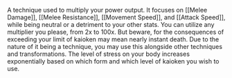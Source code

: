A technique used to multiply your power output. It focuses on [[Melee Damage]], [[Melee Resistance]], [[Movement Speed]], and [[Attack Speed]], while being neutral or a detriment to your other stats. 
You can utilize any multiplier you please, from 2x to 100x. But beware, for the consequences of exceeding your limit of kaioken may mean nearly instant death. Due to the nature of it being a technique, you may use this alongside other techniques and transformations. The level of stress on your body increases exponentially based on which form and which level of kaioken you wish to use. 

